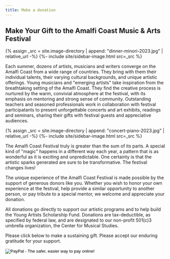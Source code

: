 ```yaml
---
title: Make a donation
---
```


<section class="standard-block" markdown="1">

## Make Your Gift to the Amalfi Coast Music & Arts Festival

{% assign _src = site.image-directory | append: "dinner-minori-2023.jpg" | relative_url -%}
{%- include site/sidebar-image.html src=_src %}

Each summer, dozens of artists, musicians and writers converge on the Amalfi Coast from a wide range of countries. They bring with them their individual talents, their varying cultural backgrounds, and unique artistic offerings.  Young musicians and "emerging artists" take inspiration from the breathtaking setting of the Amalfi Coast. They find the creative process is nurtured by the warm, convivial atmosphere at the festival, with its emphasis on mentoring and strong sense of community.  Outstanding teachers and seasoned professionals work in collaboration with festival participatants to present unforgettable concerts and art exhibits, readings and seminars, sharing their gifts with festival guests and appreciative audiences. 

{% assign _src = site.image-directory | append: "concert-piano-2023.jpg" | relative_url -%}
{%- include site/sidebar-image.html src=_src %}
 
The Amalfi Coast Festival truly is greater than the sum of its parts. A special kind of "magic" happens in a different way each year, a pattern that is as wonderful as it is exciting and unpredictable.  One certainty is that the artistic sparks generated are sure to be transformative. The festival changes lives!
 
The unique experience of the Amalfi Coast Festival is made possible by the support of generous donors like you.  Whether you wish to honor your own experience at the festival, help provide a similar opportunity to another person, or pay tribute to a special mentor,  we welcome and appreciate your donation. 
 
All donations go directly to support our artistic programs and to help build the Young Artists Scholarship Fund. Donations are tax-deductible, as specified by federal law, and are designated to our non-profit 501(c)3 umbrella organization, the Center for Musical Studies.
 
Please click below to make a sustaining gift. Please accept our enduring gratitude for your support.

<form action="https://www.paypal.com/cgi-bin/webscr" method="post" target="_top">

<input type="hidden" name="cmd" value="_s-xclick">

<input type="hidden" name="hosted_button_id" value="XS5GMK723S7FC">

<input type="image" src="https://www.paypalobjects.com/en_US/i/btn/btn_donate_LG.gif" border="0" name="submit" alt="PayPal - The safer, easier way to pay online!">

<img alt="" border="0" src="https://www.paypalobjects.com/en_US/i/scr/pixel.gif" width="1" height="1">

</form>

</section>